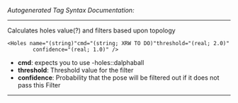 _Autogenerated Tag Syntax Documentation:_

---
Calculates holes value(?) and filters based upon topology

```
<Holes name="(string)"cmd="(string; XRW TO DO)"threshold="(real; 2.0)"
        confidence="(real; 1.0)" />
```

-   **cmd**: expects you to use -holes::dalphaball
-   **threshold**: Threshold value for the filter
-   **confidence**: Probability that the pose will be filtered out if it does not pass this Filter

---
